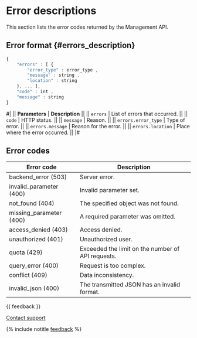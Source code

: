 # Error descriptions

This section lists the error codes returned by the Management API.

## Error format {#errors_description}

```javascript translate=no
{
    "errors" : [ {
        "error_type" : error_type ,
        "message" : string ,
        "location" : string
    }, ... ],
    "code" : int ,
    "message" : string
}
```

#|
|| **Parameters** | **Description** ||
|| `errors` | List of errors that occurred. ||
|| `code` | HTTP status. ||
|| `message` | Reason. ||
|| `errors.error_type` | Type of error. ||
|| `errors.message` | Reason for the error. ||
|| `errors.location` | Place where the error occurred. ||
|#

## Error codes

| Error code | Description |
| ----- | ----- |
| backend_error (503) | Server error. |
| invalid_parameter (400) | Invalid parameter set. |
| not_found (404) | The specified object was not found. |
| missing_parameter (400) | A required parameter was omitted. |
| access_denied (403) | Access denied. |
| unauthorized (401) | Unauthorized user. |
| quota (429) | Exceeded the limit on the number of API requests. |
| query_error (400) | Request is too complex. |
| conflict (409) | Data inconsistency. |
| invalid_json (400) | The transmitted JSON has an invalid format. |

{{ feedback }}

<a href="../../troubleshooting/feedback-new">
  <span class="button">Contact support</span>
</a>

{% include notitle [feedback](../../_includes/feedback-button.md) %}
